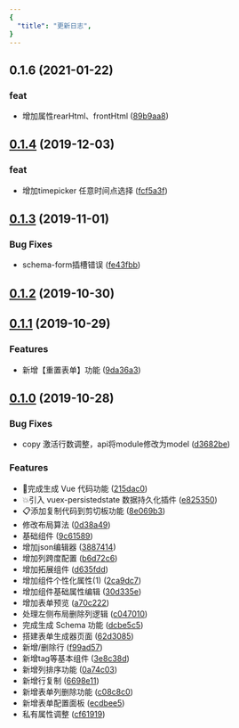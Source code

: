 ```yaml
---
{
  "title": "更新日志",
}
---
```


## 0.1.6 (2021-01-22)


### feat

* 增加属性rearHtml、frontHtml ([89b9aa8](https://github.com/vueblocks/element-schema-form/commit/89b9aa8b7cefbd81da8d08e6ae9d857d69809b6b))

## [0.1.4](https://github.com/vueblocks/element-schema-form/compare/v0.1.3...v0.1.4) (2019-12-03)


### feat

* 增加timepicker 任意时间点选择 ([fcf5a3f](https://github.com/vueblocks/element-schema-form/commit/fcf5a3f3c1c275d7d1e02b0e25e2a7ac06638e6b))

## [0.1.3](https://github.com/vueblocks/element-schema-form/compare/v0.1.2...v0.1.3) (2019-11-01)


### Bug Fixes

*  schema-form插槽错误 ([fe43fbb](https://github.com/vueblocks/element-schema-form/commit/fe43fbb4c47984f092254536eff93c800617e6e7))



## [0.1.2](https://github.com/vueblocks/element-schema-form/compare/v0.1.1...v0.1.2) (2019-10-30)



## [0.1.1](https://github.com/vueblocks/element-schema-form/compare/v0.1.0...v0.1.1) (2019-10-29)


### Features

* 新增【重置表单】功能 ([9da36a3](https://github.com/vueblocks/element-schema-form/commit/9da36a37cadf06bedabf4bbdb9994ac620fa13e3))



## [0.1.0](https://github.com/vueblocks/element-schema-form/compare/9c615890fe925a11c33f3b3534381332b9867cf7...v0.1.0) (2019-10-28)


### Bug Fixes

* copy 激活行数调整，api将module修改为model ([d3682be](https://github.com/vueblocks/element-schema-form/commit/d3682be362dec1c3f96ee120fcebaf27664a75e4))


### Features

* 🌈完成生成 Vue 代码功能 ([215dac0](https://github.com/vueblocks/element-schema-form/commit/215dac0ce0987f5e59b3507a51f5431da59af09e))
* 💥引入 vuex-persistedstate 数据持久化插件 ([e825350](https://github.com/vueblocks/element-schema-form/commit/e825350561a37de53ecb78fa4d789bc7875ada5e))
* 📋添加复制代码到剪切板功能 ([8e069b3](https://github.com/vueblocks/element-schema-form/commit/8e069b36113d7357705d30acf77b208b4a8d70b9))
* 修改布局算法 ([0d38a49](https://github.com/vueblocks/element-schema-form/commit/0d38a493503b80369276d6756de037571ea9847d))
* 基础组件 ([9c61589](https://github.com/vueblocks/element-schema-form/commit/9c615890fe925a11c33f3b3534381332b9867cf7))
* 增加json编辑器 ([3887414](https://github.com/vueblocks/element-schema-form/commit/38874147675504d40a670bacd4373dd109bc5f45))
* 增加列跨度配置 ([b6d72c6](https://github.com/vueblocks/element-schema-form/commit/b6d72c60720645b02076466f3bbd67e215934b3e))
* 增加拓展组件 ([d635fdd](https://github.com/vueblocks/element-schema-form/commit/d635fdd40349e93eecda0f52a9c249d2b87b0a6a))
* 增加组件个性化属性(1) ([2ca9dc7](https://github.com/vueblocks/element-schema-form/commit/2ca9dc74b296f6d0de97d6493245cde3aeca5afe))
* 增加组件基础属性编辑 ([30d335e](https://github.com/vueblocks/element-schema-form/commit/30d335ebede61056ca1c5c941d673a638c14429c))
* 增加表单预览 ([a70c222](https://github.com/vueblocks/element-schema-form/commit/a70c2222bc5358cd2e440299d0acd78032649599))
* 处理左侧布局删除列逻辑 ([c047010](https://github.com/vueblocks/element-schema-form/commit/c04701062e7eb8fbc2b59f66b8675cb15c172c5e))
* 完成生成 Schema 功能 ([dcbe5c5](https://github.com/vueblocks/element-schema-form/commit/dcbe5c51500a3f6b63985597b275d954a464ac3c))
* 搭建表单生成器页面 ([62d3085](https://github.com/vueblocks/element-schema-form/commit/62d30855341080e3de09b4291263fca3228cd5e5))
* 新增/删除行 ([f99ad57](https://github.com/vueblocks/element-schema-form/commit/f99ad57357db78ba3fc4f31aaee6a61e17d1a49b))
* 新增tag等基本组件 ([3e8c38d](https://github.com/vueblocks/element-schema-form/commit/3e8c38d56962faeb4e9f13a28f9af1fa9b8b863e))
* 新增列排序功能 ([0a74c03](https://github.com/vueblocks/element-schema-form/commit/0a74c03c62e4ada86d98127566a8cb5449cc324e))
* 新增行复制 ([6698e11](https://github.com/vueblocks/element-schema-form/commit/6698e11a3505fa884026ccfe981d543b82086cb4))
* 新增表单列删除功能 ([c08c8c0](https://github.com/vueblocks/element-schema-form/commit/c08c8c0c44bdb3ed76d9fce333992069cfb972d6))
* 新增表单配置面板 ([ecdbee5](https://github.com/vueblocks/element-schema-form/commit/ecdbee5557f6cddfe28617939f189d4f9de61992))
* 私有属性调整 ([cf61919](https://github.com/vueblocks/element-schema-form/commit/cf6191953e5117db4138d255dfd438022c03ddf5))







